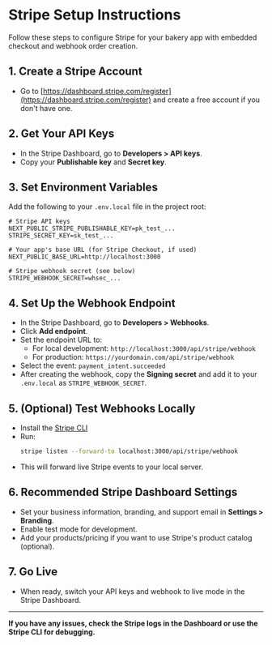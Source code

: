 # Stripe Setup Instructions

Follow these steps to configure Stripe for your bakery app with embedded checkout and webhook order creation.

## 1. Create a Stripe Account
- Go to [https://dashboard.stripe.com/register](https://dashboard.stripe.com/register) and create a free account if you don't have one.

## 2. Get Your API Keys
- In the Stripe Dashboard, go to **Developers > API keys**.
- Copy your **Publishable key** and **Secret key**.

## 3. Set Environment Variables
Add the following to your `.env.local` file in the project root:

```
# Stripe API keys
NEXT_PUBLIC_STRIPE_PUBLISHABLE_KEY=pk_test_...
STRIPE_SECRET_KEY=sk_test_...

# Your app's base URL (for Stripe Checkout, if used)
NEXT_PUBLIC_BASE_URL=http://localhost:3000

# Stripe webhook secret (see below)
STRIPE_WEBHOOK_SECRET=whsec_...
```

## 4. Set Up the Webhook Endpoint
- In the Stripe Dashboard, go to **Developers > Webhooks**.
- Click **Add endpoint**.
- Set the endpoint URL to:
  - For local development: `http://localhost:3000/api/stripe/webhook`
  - For production: `https://yourdomain.com/api/stripe/webhook`
- Select the event: `payment_intent.succeeded`
- After creating the webhook, copy the **Signing secret** and add it to your `.env.local` as `STRIPE_WEBHOOK_SECRET`.

## 5. (Optional) Test Webhooks Locally
- Install the [Stripe CLI](https://stripe.com/docs/stripe-cli)
- Run:
  ```sh
  stripe listen --forward-to localhost:3000/api/stripe/webhook
  ```
- This will forward live Stripe events to your local server.

## 6. Recommended Stripe Dashboard Settings
- Set your business information, branding, and support email in **Settings > Branding**.
- Enable test mode for development.
- Add your products/pricing if you want to use Stripe's product catalog (optional).

## 7. Go Live
- When ready, switch your API keys and webhook to live mode in the Stripe Dashboard.

---

**If you have any issues, check the Stripe logs in the Dashboard or use the Stripe CLI for debugging.** 